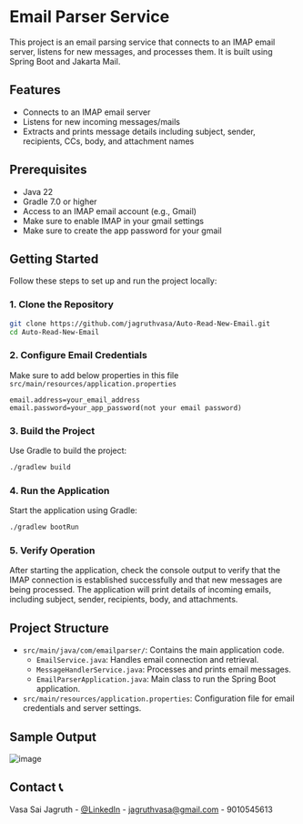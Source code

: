 # Email Parser Service

This project is an email parsing service that connects to an IMAP email server, listens for new messages, and processes them. It is built using Spring Boot and Jakarta Mail.

## Features

- Connects to an IMAP email server
- Listens for new incoming messages/mails
- Extracts and prints message details including subject, sender, recipients, CCs, body, and attachment names

## Prerequisites

- Java 22
- Gradle 7.0 or higher
- Access to an IMAP email account (e.g., Gmail)
- Make sure to enable IMAP in your gmail settings
- Make sure to create the app password for your gmail

## Getting Started

Follow these steps to set up and run the project locally:

### 1. Clone the Repository

```bash
git clone https://github.com/jagruthvasa/Auto-Read-New-Email.git
cd Auto-Read-New-Email
```

### 2. Configure Email Credentials

Make sure to add below properties in this file `src/main/resources/application.properties`

```properties
email.address=your_email_address
email.password=your_app_password(not your email password)
```

### 3. Build the Project

Use Gradle to build the project:

```bash
./gradlew build
```

### 4. Run the Application

Start the application using Gradle:

```bash
./gradlew bootRun
```

### 5. Verify Operation

After starting the application, check the console output to verify that the IMAP connection is established successfully and that new messages are being processed. The application will print details of incoming emails, including subject, sender, recipients, body, and attachments.

## Project Structure

- `src/main/java/com/emailparser/`: Contains the main application code.
  - `EmailService.java`: Handles email connection and retrieval.
  - `MessageHandlerService.java`: Processes and prints email messages.
  - `EmailParserApplication.java`: Main class to run the Spring Boot application.
- `src/main/resources/application.properties`: Configuration file for email credentials and server settings.


## Sample Output

![image](https://github.com/user-attachments/assets/221dbd05-020c-47cb-8817-571f11b843ee)


## Contact 📞

Vasa Sai Jagruth - [@LinkedIn](https://www.linkedin.com/in/jagruth/) - jagruthvasa@gmail.com - 9010545613

